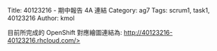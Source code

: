 Title: 40123216 -  期中報告 4A 連結
Category: ag7
Tags: scrum1, task1, 40123216
Author: kmol

 



目前所完成的 OpenShift 對應繪圖連結為: <a href="http://40123216-40123216.rhcloud.com/">http://40123216-40123216.rhcloud.com/>

